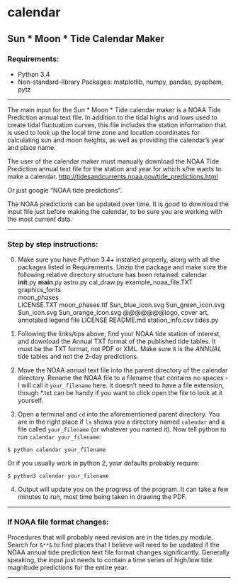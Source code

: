 # calendar
## Sun * Moon * Tide Calendar Maker

### Requirements:
- Python 3.4
- Non-standard-library Packages: matplotlib, numpy, pandas, pyephem, pytz
 
----------------------

The main input for the Sun * Moon * Tide calendar maker is a NOAA Tide Prediction annual text file. In addition to the tidal highs and lows used to create tidal fluctuation curves, this file includes the station information that is used to look up the local time zone and location coordinates for calculating sun and moon heights, as well as providing the calendar’s year and place name.

The user of the calendar maker must manually download the NOAA Tide Prediction annual text file for the station and year for which s/he wants to make a calendar. 
http://tidesandcurrents.noaa.gov/tide_predictions.html

Or just google “NOAA tide predictions”.

The NOAA predictions can be updated over time. It is good to download the input file just before making the calendar, to be sure you are working with the most current data.

-------------

### Step by step instructions:

0. Make sure you have Python 3.4+ installed properly, along with all the packages listed in Requirements. Unzip the package and make sure the following relative directory structure has been retained:
	calendar\
		__init__.py
		__main__.py
		astro.py
		cal_draw.py
		example_noaa_file.TXT
		graphics_fonts\
			moon_phases\
				LICENSE.TXT
				moon_phases.ttf
			Sun_blue_icon.svg
			Sun_green_icon.svg
			Sun_icon.svg
			Sun_orange_icon.svg
			@@@@@@@logo, cover art, annotated legend file
		LICENSE
		README.md
		station_info.csv
		tides.py

1. Following the links/tips above, find your NOAA tide station of interest, and download the Annual TXT format of the published tide tables. It must be the TXT format, not PDF or XML. Make sure it is the *ANNUAL* tide tables and not the 2-day predictions.

2. Move the NOAA annual text file into the parent directory of the calendar directory. Rename the NOAA file to a filename that contains no spaces - I will call it `your_filename` here. It doesn’t need to have a file extension, though \*.txt can be handy if you want to click open the file to look at it yourself.

3. Open a terminal and `cd` into the aforementioned parent directory. You are in the right place if `ls` shows you a directory named `calendar` and a file called `your_filename` (or whatever you named it). Now tell python to run `calendar your_filename`:

`$ python calendar your_filename`

Or if you usually work in python 2, your defaults probably require:

`$ python3 calendar your_filename`

4. Output will update you on the progress of the program. It can take a few minutes to run, most time being taken in drawing the PDF.

--------
### If NOAA file format changes:

Procedures that will probably need revision are in the tides.py module. Search for `&**&` to find places that I believe will need to be updated if the NOAA annual tide prediction text file format changes significantly. Generally speaking, the input just needs to contain a time series of high/low tide magnitude predictions for the entire year.

---------
